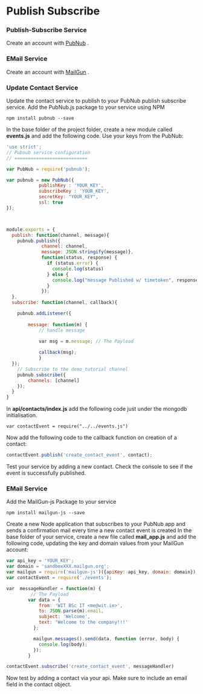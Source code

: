 # Publish Subscribe

### Publish-Subscribe Service
Create an account with [PubNub](http://www.pubnub.com) .

### EMail Service
Create an account with [MailGun](http://mailgun.com) .

### Update Contact Service
Update the contact service to publish to your PubNub publish subscribe service.
Add the PubNub.js package to your service using NPM
```
npm install pubnub --save
```
In the base folder of the project  folder, create a new module called **events.js** and add the following code. Use your keys from the PubNub:

```javascript
'use strict';
// Pubnub service configuration
// ===========================

var PubNub = require('pubnub');

var pubnub = new PubNub({
            publishKey : 'YOUR_KEY',
            subscribeKey : 'YOUR_KEY',
            secretKey: "YOUR_KEY",
    		ssl: true
});



module.exports = {
  publish: function(channel, message){
    pubnub.publish({
             channel: channel,
             message: JSON.stringify(message)},
             function(status, response) {
               if (status.error) {
                 console.log(status)
               } else {
                 console.log("message Published w/ timetoken", response.timetoken)
               }
             });
  },
  subscribe: function(channel, callback){

    pubnub.addListener({
        
        message: function(m) {
            // handle message
            
            var msg = m.message; // The Payload

            callback(msg);
            }
  });
    // Subscribe to the demo_tutorial channel
    pubnub.subscribe({
        channels: [channel]
    });
  }
}

```


In **api/contacts/index.js** add the following code just under the mongodb initialisation.
```
var contactEvent = require("../../events.js")
```

Now add the following code to the callback function on creation of a contact:

```javascript
contactEvent.publish('create_contact_event', contact);
```
Test your service by adding a new contact. Check the console to see if the event is successfully published.

### EMail Service
Add the MailGun-js Package to your service
```
npm install mailgun-js --save
```

Create a new Node application that subscribes to your PubNub app and sends a confirmation mail every time a new contact event is created
In the base folder of your service, create a new file called **mail_app.js** and add the following code, updating the key and domain values  from your MailGun account:
```javascript
var api_key = 'YOUR_KEY';
var domain = 'sandboxXXX.mailgun.org';
var mailgun = require('mailgun-js')({apiKey: api_key, domain: domain});
var contactEvent = require('./events');

var  messageHandler = function(m) {
         // The Payload
        var data = {
            from: 'WIT BSc IT <me@wit.ie>',
            to: JSON.parse(m).email,
            subject: 'Welcome',
            text: 'Welcome to the company!!!'
          };

          mailgun.messages().send(data, function (error, body) {
            console.log(body);
          });
        }

contactEvent.subscribe('create_contact_event', messageHandler)
```
Now test by adding a contact via your api. Make sure to include an email field in the contact object.
